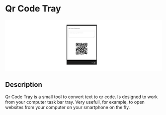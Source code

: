 # Qr Code Tray

![Main ScreenShot](/README.assets/screenshot.png)

## Description

Qr Code Tray is a small tool to convert text to qr code. Is designed to work from your computer task bar tray. Very usefull, for example, to open websites from your computer on your smartphone on the fly.
